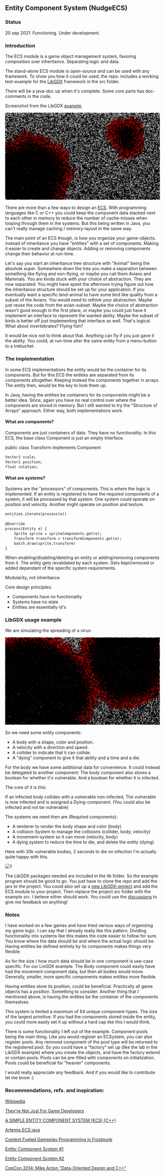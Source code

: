 
## Entity Component System (NudgeECS)


### Status
20 sep 2021: Functioning. Under development.

### Introduction

The ECS module is a game object management system,
favoring composition over inheritance.
Separating logic and data.

The stand-alone ECS module is open-source and can be used with any framework.
To show you how it could be used, the repo. includes a working test-example for the <a href="https://libgdx.com/">LibGDX</a> framework
in the src folder.

There will be a java-doc up when it's complete. Some core parts has doc-comments in the code.

Screenshot from the LibGDX <a href="https://github.com/fre-dahl/EntityComponentSystem/tree/main/src/com/nudge/ecs/gdx">example</a>. 


![1](https://github.com/fre-dahl/EntityComponentSystem/blob/main/screenshots/screenshot2.png?raw=true)


There are more than a few ways to design an <a href="https://en.wikipedia.org/wiki/Entity_component_system">ECS</a>.
With programming languages like C or C++ you could keep the component data stacked next to each other in memory to reduce 
the number of cache-misses when looping through them in the systems. But this being written in Java, you can't really
manage caching / memory-layout in the same way.

The main point of an ECS though, is how you organize your game-objects.
instead of inheritance you have "entities" with a set of components. 
Making it easier to create and change objects. Adding or removing components change their behavior at run-time.

Let's say you start an inheritance tree structure with "Animal" being the absolute super.
Somewhere down the tree you make a separation between something like flying and non-flying,
or maybe you call them Avians and Mammals. You are kinda stuck with your choice of abstraction.
They are now separated. You might have spent the afternoon trying figure out
how the inheritance structure should be set up for your application. If you eventually want a specific land-animal
to have some bird like quality from a subset of the Avians.
You would need to rethink your abstraction. Maybe just reuse the code from the avian-subset.
Maybe the choice of abstraction wasn't good enough in the first place,
or maybe you could just have it implement an interface to represent the wanted ability.
Maybe the subset of birds is better off just implementing that interface as well.
That's logical. What about invertebrates? Flying fish? 

It would be nice not to think about that. Anything can fly if you just gave it the ability.
You could, at run-time alter the same entity from a menu-button to a trebuchet.

### The implementation
In some ECS implementations the entity would be the container for its components. But for
this ECS the entities are separated from its components altogether. Keeping instead the components
together in arrays. The entity then, would be the key to look them up.

In Java, having the entities be containers for its components might be a better idea. Since,
again you have no real control over where the components are stored in memory.
But I still wanted to try the "Structure of Arrays" approach.
Either way, both implementations work.


#### What are components?
Components are just containers of data. They have no functionality. In this ECS,
the base class Component is just an empty Interface.


public class Transform implements Component

    Vector2 scale;
    Vector2 position;
    float rotation;


#### What are systems?

Systems are the "processors" of components. This is where the logic is implemented.
If an entity is registered to have the required components of a system, it will be processed by that system.
One system could operate on position and velocity. Another might operate on position and texture.

    
    entities.iterate(process(e))

    @Override
    process(Entity e) {
        Sprite sprite = spriteComponents.get(e);
        Transform transform = transformComponents.get(e);
        batch.draw(sprite,transform)
    }

When enabling/disabling/deleting an entity or adding/removing components from it.
The entity gets revalidated by each system. Gets kept/removed or added dependant
of the specific system requirements.

Modularity, not inheritance.

Core design principles:

* Components have no functionality
* Systems have no state
* Entities are essentially id's


### LibGDX usage example

We are simulating the spreading of a virus:

![1](https://github.com/fre-dahl/EntityComponentSystem/blob/main/screenshots/screenshot3.png?raw=true)

So we need some entity components:

* A body with a shape, color and position. 
* A velocity with a direction and speed.
* A collider to indicate that it can collide.
* A "dying" component to give it that ability and a time and a die.

For the body we have some additional data for convenience.
It could instead be delegated to another component:
The body component also stores a boolean for whether it's vulnerable.
And a boolean for whether it is infected.

The core of it is this:

If an infected body collides with a vulnerable non-infected,
The vulnerable is now infected and is assigned a Dying-component.
(You could also be infected and not be vulnerable)

The systems we need then are (Required components):
* A renderer to render the body shape and color (body)
* A collision-System to manage the collisions (collider, body, velocity)
* A movement-system so it can move (velocity, body)
* A dying system to reduce the time to die, and delete the entity (dying)


Here with 30k vulnerable bodies, 2 seconds to die on infection
I'm actually quite happy with this.

![1](https://github.com/fre-dahl/EntityComponentSystem/blob/main/screenshots/animation.gif?raw=true)

The LibGDX packages needed are included in the lib folder.
So the example program should be good to go. You just have to clone the repo and add the jars to the project.
You could also set up a <a href="https://libgdx.com/dev/project-generation/">new LibGDX-project</a> and
add the ECS module to your project. Then replace the project src folder with the example src.
I believe either should work. You could use the <a href="https://github.com/fre-dahl/EntityComponentSystem/discussions">discussions</a> to
give me feedback on anything!

### Notes

I have worked on a few games and have tried various ways of
organizing my game logic. I can say that I already really like this pattern.
Dividing functionality into systems like this makes the code easier to follow for sure.
You know where the data should be and where the actual logic should be.
Having entities be defined entirely by its components makes things very flexible.

As for the size / how much data should be in one component is use-case specific.
For our LixGDX example. The Body component could easily have had the movement
component data, but then all bodies would move. Generally, smaller, more specific components
makes entities more flexible. 

Having entities store its position, could be beneficial. Practically all game objects
has a position. Something to consider. Another thing that I mentioned above, is having the entities
be the container of the components themselves. 

This system is limited a maximum of 64 unique component-types. The size of the largest
primitive. If you had the components stored inside the entity, you could more easily set it up
without a hard cap like this I would think.

There is some functionality I left out of the example. Component pools being the main thing.
Like you would register an ECSystem, you can also register pools. Any removed component of the
pool type will be returned to the registered pool. So you could have a "factory" set up
(like the lab in the LibGDX example) where you create the objects, and have the factory extend or
contain pools. Pools can be pre-filled with components on initialization.
Pools could be beneficial for "heavier" components.

I would really appreciate any feedback. And if you would like to contribute let me know :)

### Recommendations, refs. and inspiration:


[Wikipedia](https://en.wikipedia.org/wiki/Entity_component_system)

[They're Not Just For Game Developers](https://www.youtube.com/watch?v=SFKR5rZBu-8&t=1249s&ab_channel=MarsButtfield-Addison)

[A SIMPLE ENTITY COMPONENT SYSTEM (ECS) [C++]](https://austinmorlan.com/posts/entity_component_system/)

[Artemis ECS java](https://github.com/gemserk/artemis)

[Content Fueled Gameplay Programming in Frostpunk](https://www.youtube.com/watch?v=9rOtJCUDjtQ&t=2204s&ab_channel=GDC)

[Entity Component System #1](https://www.youtube.com/watch?v=5KugyHKsXLQ&ab_channel=RezBot)

[Entity Component System #2](https://www.youtube.com/watch?v=sOG4M-T__tQ&ab_channel=RezBot)

[CppCon 2014: Mike Acton "Data-Oriented Design and C++"](https://www.youtube.com/watch?v=rX0ItVEVjHc&t=4276s&ab_channel=CppCon)


